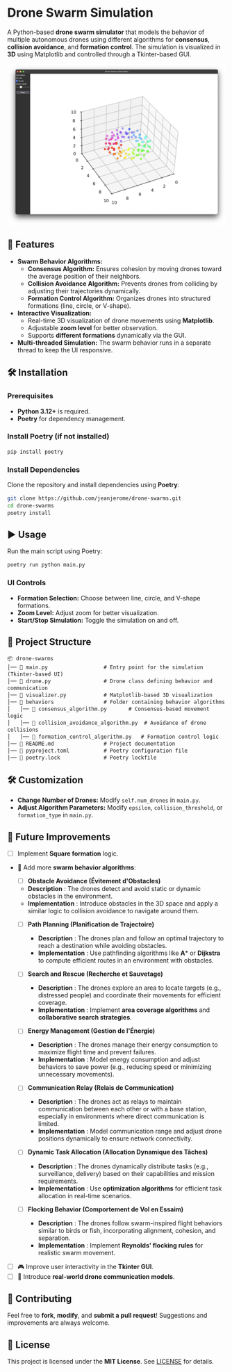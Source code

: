 # Drone Swarm Simulation

A Python-based **drone swarm simulator** that models the behavior of multiple autonomous drones using different algorithms for **consensus**, **collision avoidance**, and **formation control**. The simulation is visualized in **3D** using Matplotlib and controlled through a Tkinter-based GUI.

![Drone Swarms](drone-swarms.png)

## 🚀 Features

- **Swarm Behavior Algorithms:**
  - **Consensus Algorithm:** Ensures cohesion by moving drones toward the average position of their neighbors.
  - **Collision Avoidance Algorithm:** Prevents drones from colliding by adjusting their trajectories dynamically.
  - **Formation Control Algorithm:** Organizes drones into structured formations (line, circle, or V-shape).
- **Interactive Visualization:**
  - Real-time 3D visualization of drone movements using **Matplotlib**.
  - Adjustable **zoom level** for better observation.
  - Supports **different formations** dynamically via the GUI.
- **Multi-threaded Simulation:** The swarm behavior runs in a separate thread to keep the UI responsive.

## 🛠️ Installation

### Prerequisites

- **Python 3.12+** is required.
- **Poetry** for dependency management.

### Install Poetry (if not installed)

```bash
pip install poetry
```

### Install Dependencies

Clone the repository and install dependencies using **Poetry**:

```bash
git clone https://github.com/jeanjerome/drone-swarms.git
cd drone-swarms
poetry install
```

## ▶️ Usage

Run the main script using Poetry:

```bash
poetry run python main.py
```

### UI Controls
- **Formation Selection:** Choose between line, circle, and V-shape formations.
- **Zoom Level:** Adjust zoom for better visualization.
- **Start/Stop Simulation:** Toggle the simulation on and off.

## 📂 Project Structure

```
📦 drone-swarms
│── 📜 main.py                  # Entry point for the simulation (Tkinter-based UI)
│── 📜 drone.py                 # Drone class defining behavior and communication
│── 📜 visualizer.py            # Matplotlib-based 3D visualization
│── 📂 behaviors                # Folder containing behavior algorithms
│   │── 📜 consensus_algorithm.py       # Consensus-based movement logic
│   │── 📜 collision_avoidance_algorithm.py  # Avoidance of drone collisions
│   │── 📜 formation_control_algorithm.py   # Formation control logic
│── 📜 README.md                # Project documentation
│── 📜 pyproject.toml           # Poetry configuration file
│── 📜 poetry.lock              # Poetry lockfile
```

## 🛠️ Customization

- **Change Number of Drones:** Modify `self.num_drones` in `main.py`.
- **Adjust Algorithm Parameters:** Modify `epsilon`, `collision_threshold`, or `formation_type` in `main.py`.

## 📖 Future Improvements

- [ ] Implement **Square formation** logic.
- 🔄 Add more **swarm behavior algorithms**:
  - [ ] **Obstacle Avoidance (Évitement d'Obstacles)**
   - **Description** : The drones detect and avoid static or dynamic obstacles in the environment.
   - **Implementation** : Introduce obstacles in the 3D space and apply a similar logic to collision avoidance to navigate around them.

  - [ ] **Path Planning (Planification de Trajectoire)**
     - **Description** : The drones plan and follow an optimal trajectory to reach a destination while avoiding obstacles.
     - **Implementation** : Use pathfinding algorithms like **A*** or **Dijkstra** to compute efficient routes in an environment with obstacles.

  - [ ] **Search and Rescue (Recherche et Sauvetage)**
     - **Description** : The drones explore an area to locate targets (e.g., distressed people) and coordinate their movements for efficient coverage.
     - **Implementation** : Implement **area coverage algorithms** and **collaborative search strategies**.

  - [ ] **Energy Management (Gestion de l'Énergie)**
     - **Description** : The drones manage their energy consumption to maximize flight time and prevent failures.
     - **Implementation** : Model energy consumption and adjust behaviors to save power (e.g., reducing speed or minimizing unnecessary movements).

  - [ ] **Communication Relay (Relais de Communication)**
     - **Description** : The drones act as relays to maintain communication between each other or with a base station, especially in environments where direct communication is limited.
     - **Implementation** : Model communication range and adjust drone positions dynamically to ensure network connectivity.

  - [ ] **Dynamic Task Allocation (Allocation Dynamique des Tâches)**
     - **Description** : The drones dynamically distribute tasks (e.g., surveillance, delivery) based on their capabilities and mission requirements.
     - **Implementation** : Use **optimization algorithms** for efficient task allocation in real-time scenarios.

  - [ ] **Flocking Behavior (Comportement de Vol en Essaim)**
     - **Description** : The drones follow swarm-inspired flight behaviors similar to birds or fish, incorporating alignment, cohesion, and separation.
     - **Implementation** : Implement **Reynolds' flocking rules** for realistic swarm movement.

- [ ] 🎮 Improve user interactivity in the **Tkinter GUI**.
- [ ]  📡 Introduce **real-world drone communication models**.

## 🤝 Contributing

Feel free to **fork**, **modify**, and **submit a pull request**! Suggestions and improvements are always welcome.  

## 📜 License

This project is licensed under the **MIT License**. See [LICENSE](LICENSE) for details.
